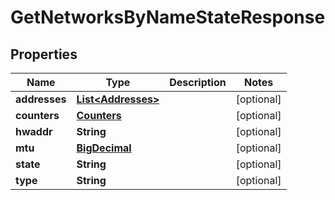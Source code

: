 

# GetNetworksByNameStateResponse

## Properties

Name | Type | Description | Notes
------------ | ------------- | ------------- | -------------
**addresses** | [**List&lt;Addresses&gt;**](Addresses.md) |  |  [optional]
**counters** | [**Counters**](Counters.md) |  |  [optional]
**hwaddr** | **String** |  |  [optional]
**mtu** | [**BigDecimal**](BigDecimal.md) |  |  [optional]
**state** | **String** |  |  [optional]
**type** | **String** |  |  [optional]



